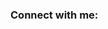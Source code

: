 <!--
There are some material websites for DIY homepages.
1.[emojis表情包网站]https://www.emojiall.com/zh-hans/all-emojis
2.[github的统计卡片]https://github.com/anuraghazra/github-readme-stats
3.[标签样式素材网站]https://shields.io
4.[svg简易图标素材]https://simpleicons.org
5.[动态奖杯素材]https://github.com/ryo-ma/github-profile-trophy
6.[颜文字素材网站]https://symbols.wisdom-life.in/zh-CN/emoticon
-->




### Connect with me:

